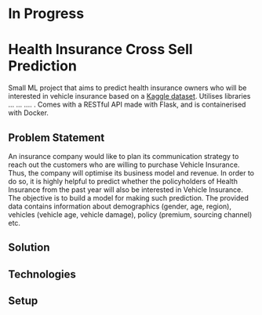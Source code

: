 # In Progress

# Health Insurance Cross Sell Prediction

Small ML project that aims to predict health insurance owners who will be interested in vehicle insurance based on a <a href="https://www.kaggle.com/anmolkumar/health-insurance-cross-sell-prediction">Kaggle dataset</a>. Utilises libraries ... ... .... . Comes with a RESTful API made with Flask, and is containerised with Docker.

## Problem Statement

An insurance company would like to plan its communication strategy to reach out the customers who are willing to purchase Vehicle Insurance. Thus, the company will optimise its business model and revenue. In order to do so, it is highly helpful to predict whether the policyholders of Health Insurance from the past year will also be interested in Vehicle Insurance. The objective is to build a model for making such prediction. The provided data contains information about demographics (gender, age, region), vehicles (vehicle age, vehicle damage), policy (premium, sourcing channel) etc.

## Solution

## Technologies

## Setup
